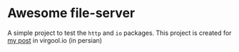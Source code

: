 # Awesome file-server
A simple project to test the `http` and `io` packages. This project is created for [my post](https://virgool.io/golangpub/%DA%A9%D8%AA%D8%A7%D8%A8%D8%AE%D8%A7%D9%86%D9%87-%D9%87%D8%A7%DB%8C-%D8%A7%D8%B3%D8%AA%D8%A7%D9%86%D8%AF%D8%A7%D8%B1%D8%AF-%D8%AF%D8%B1-go-%D8%A8%D8%AE%D8%B4-%D8%AF%D9%88%D9%85-gyt5luujvchr) in virgool.io (in persian)
